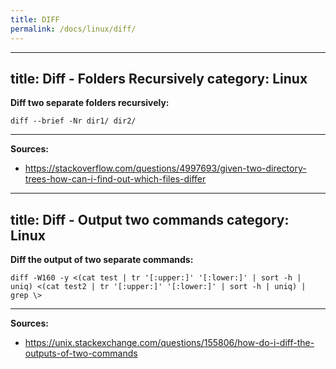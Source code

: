 ```yaml
---
title: DIFF
permalink: /docs/linux/diff/
---
```

---
title: Diff - Folders Recursively
category: Linux
---

**Diff two separate folders recursively:**
```
diff --brief -Nr dir1/ dir2/
```

***
**Sources:**
* https://stackoverflow.com/questions/4997693/given-two-directory-trees-how-can-i-find-out-which-files-differ
---
title: Diff - Output two commands
category: Linux
---

**Diff the output of two separate commands:**
```
diff -W160 -y <(cat test | tr '[:upper:]' '[:lower:]' | sort -h | uniq) <(cat test2 | tr '[:upper:]' '[:lower:]' | sort -h | uniq) | grep \>
```

***
**Sources:**
* https://unix.stackexchange.com/questions/155806/how-do-i-diff-the-outputs-of-two-commands
